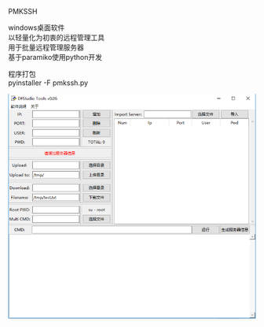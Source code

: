 PMKSSH

windows桌面软件  
以轻量化为初衷的远程管理工具  
用于批量远程管理服务器  
基于paramiko使用python开发  

程序打包  
pyinstaller -F pmkssh.py  


![Image text](https://raw.githubusercontent.com/sofae/pmkssh/master/pmkssh_screenshot.png)  
